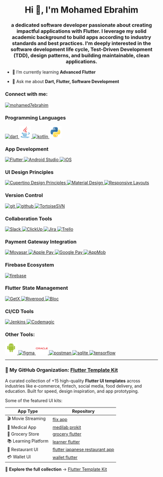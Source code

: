 <h1 align="center">Hi 👋, I'm Mohamed Ebrahim</h1>
<h3 align="center">a dedicated software developer passionate about creating impactful applications with Flutter.
I leverage my solid academic background to build apps according to industry standards and best practices.
 I'm deeply interested in the software development life cycle, Test-Driven Development (TDD), design patterns, and building maintainable, clean applications.</h3>

- 🌱 I’m currently learning **Advanced Flutter**

- 💬 Ask me about **Dart, Flutter, Software Development**

<h3 align="left">Connect with me:</h3>
<p align="left">
<a href="https://linkedin.com/in/mohamed7ebrahim" target="blank"><img align="center" src="https://raw.githubusercontent.com/rahuldkjain/github-profile-readme-generator/master/src/images/icons/Social/linked-in-alt.svg" alt="mohamed7ebrahim" height="30" width="40" /></a>
</p>

<h3 align="left">Programming Languages</h3>
<p align="left">
  <a href="https://dart.dev" target="_blank" rel="noreferrer">
    <img src="https://www.vectorlogo.zone/logos/dartlang/dartlang-icon.svg" alt="dart" width="40" height="40"/>
  </a>
  <a href="https://www.java.com" target="_blank" rel="noreferrer">
    <img src="https://raw.githubusercontent.com/devicons/devicon/master/icons/java/java-original.svg" alt="java" width="40" height="40"/>
  </a>
  <a href="https://kotlinlang.org/" target="_blank" rel="noreferrer">
    <img src="https://www.vectorlogo.zone/logos/kotlinlang/kotlinlang-icon.svg" alt="kotlin" width="40" height="40"/>
  </a>
  <a href="https://www.python.org" target="_blank" rel="noreferrer">
    <img src="https://raw.githubusercontent.com/devicons/devicon/master/icons/python/python-original.svg" alt="python" width="40" height="40"/>
  </a>
</p>

<h3 align="left">App Development</h3>
<p align="left">
  <a href="https://flutter.dev" target="_blank" rel="noreferrer">
    <img src="https://www.vectorlogo.zone/logos/flutterio/flutterio-icon.svg" alt="Flutter" width="40" height="40"/>
  </a>
  <a href="https://developer.android.com/studio" target="_blank" rel="noreferrer">
    <img src="https://upload.wikimedia.org/wikipedia/commons/thumb/c/c1/Android_Studio_icon_%282023%29.svg/1200px-Android_Studio_icon_%282023%29.svg.png" alt="Android Studio" width="40" height="40"/>
  </a>
  <a href="https://developer.apple.com/xcode/" target="_blank" rel="noreferrer">
    <img src="https://d1uxiwmpc9j4yg.cloudfront.net/images/all/ios-icon-logo-software-phone-apple-symbol-with-name-black-design-mobile-illustration-free-vector_1687630747.jpeg" alt="iOS" width="40" height="40"/>
  </a>
</p>


<h3 align="left">UI Design Principles</h3>
<p align="left">
  <!-- Cupertino Design Principles -->
  <a href="https://developer.apple.com/design/" target="_blank" rel="noreferrer">
    <img src="https://w7.pngwing.com/pngs/672/953/png-transparent-apple-cupertino-logo-iphone-apple-electronics-company-heart-thumbnail.png" alt="Cupertino Design Principles" width="40" height="40"/>
  </a>
  
  <!-- Material Design Principles -->
  <a href="https://material.io/design" target="_blank" rel="noreferrer">
    <img src="https://upload.wikimedia.org/wikipedia/commons/thumb/c/c7/Google_Material_Design_Logo.svg/512px-Google_Material_Design_Logo.svg.png" alt="Material Design" width="40" height="40"/>
  </a>
  
  <!-- Responsive Layouts -->
  <a href="https://www.interaction-design.org/literature/topics/responsive-design" target="_blank" rel="noreferrer">
    <img src="https://www.svgrepo.com/show/41621/responsive-devices.svg" alt="Responsive Layouts" width="40" height="40"/>
  </a>
</p>



<h3 align="left">Version Control</h3>
<p align="left">
  <a href="https://git-scm.com/" target="_blank" rel="noreferrer">
    <img src="https://www.vectorlogo.zone/logos/git-scm/git-scm-icon.svg" alt="git" width="40" height="40"/>
  </a>
  <a href="https://github.com/" target="_blank" rel="noreferrer">
    <img src="https://www.vectorlogo.zone/logos/github/github-icon.svg" alt="github" width="40" height="40"/>
  </a>
  <a href="https://tortoisesvn.net/" target="_blank" rel="noreferrer">
    <img src="https://tortoisesvn.net/assets/img/logo-256x256.png" alt="TortoiseSVN" width="40" height="40"/>
  </a>
</p>

<h3 align="left">Collaboration Tools</h3>
<p align="left">
  <a href="https://slack.com/" target="_blank" rel="noreferrer">
    <img src="https://www.vectorlogo.zone/logos/slack/slack-icon.svg" alt="Slack" width="40" height="40"/>
  </a>
  <a href="https://clickup.com/" target="_blank" rel="noreferrer">
    <img src="https://logosandtypes.com/wp-content/uploads/2023/03/clickup.svg" alt="ClickUp" width="40" height="40"/>
  </a>
  <a href="https://www.atlassian.com/software/jira" target="_blank" rel="noreferrer">
    <img src="https://www.vectorlogo.zone/logos/atlassian_jira/atlassian_jira-icon.svg" alt="Jira" width="40" height="40"/>
  </a>
  <a href="https://trello.com/" target="_blank" rel="noreferrer">
    <img src="https://www.vectorlogo.zone/logos/trello/trello-icon.svg" alt="Trello" width="40" height="40"/>
  </a>
</p>



<h3 align="left">Payment Gateway Integration</h3>
<p align="left">
  <a href="https://www.moyasar.com/" target="_blank" rel="noreferrer">
    <img src="https://pbs.twimg.com/profile_images/1454750074295275522/sIAeM6VH_400x400.jpg" alt="Moyasar" width="40" height="40"/>
  </a>
  <a href="https://www.apple.com/apple-pay/" target="_blank" rel="noreferrer">
    <img src="https://upload.wikimedia.org/wikipedia/commons/thumb/b/b0/Apple_Pay_logo.svg/512px-Apple_Pay_logo.svg.png" alt="Apple Pay" width="40" height="40"/>
  </a>
  <a href="https://pay.google.com" target="_blank" rel="noreferrer">
    <img src="https://upload.wikimedia.org/wikipedia/commons/thumb/f/f2/Google_Pay_Logo.svg/2560px-Google_Pay_Logo.svg.png" alt="Google Pay" width="40" height="40"/>
  </a>
  <a href="https://www.appmob.com" target="_blank" rel="noreferrer">
    <img src="https://play-lh.googleusercontent.com/6FiNx8I1FYk8DFnIxPy32vvV0E-YszW7DYNh9kCqGOw0H65GZ0FUYuhPgJtcYsYaofU" alt="AppMob" width="40" height="40"/>
  </a>
</p>



<h3 align="left">Firebase Ecosystem</h3>
<p align="left">
  <a href="https://firebase.google.com/" target="_blank" rel="noreferrer">
    <img src="https://www.vectorlogo.zone/logos/firebase/firebase-icon.svg" alt="firebase" width="40" height="40"/>
  </a>
</p>

<h3 align="left">Flutter State Management</h3>
<p align="left">
  <a href="https://pub.dev/packages/get" target="_blank" rel="noreferrer">
    <img src="https://raudinmoreno.gallerycdn.vsassets.io/extensions/raudinmoreno/getxresources/0.1.4/1621268183098/Microsoft.VisualStudio.Services.Icons.Default" alt="GetX" width="40" height="40"/>
  </a>
  <a href="https://riverpod.dev/" target="_blank" rel="noreferrer">
    <img src="https://riverpod.dev/img/logo.png" alt="Riverpod" width="40" height="40"/>
  </a>
  <a href="https://bloclibrary.dev/#/" target="_blank" rel="noreferrer">
    <img src="https://1gravity.github.io/Kotlin-Bloc/img/logo.png" alt="Bloc" width="40" height="40"/>
  </a>
</p>



<h3 align="left">CI/CD Tools</h3>
<p align="left">
  <a href="https://www.jenkins.io/" target="_blank" rel="noreferrer">
    <img src="https://www.vectorlogo.zone/logos/jenkins/jenkins-icon.svg" alt="Jenkins" width="40" height="40"/>
  </a>
  <a href="https://codemagic.io/" target="_blank" rel="noreferrer">
    <img src="https://codemagic.io/media/landing/press-kit/svg/star-gradient.svg" alt="Codemagic" width="40" height="40"/>
  </a>
</p>


<h3 align="left">Other Tools:</h3>
<p align="left">
  <a href="https://developer.android.com" target="_blank" rel="noreferrer">
    <img src="https://raw.githubusercontent.com/devicons/devicon/master/icons/android/android-original-wordmark.svg" alt="android" width="40" height="40"/>
  </a>
  <a href="https://www.figma.com/" target="_blank" rel="noreferrer">
    <img src="https://www.vectorlogo.zone/logos/figma/figma-icon.svg" alt="figma" width="40" height="40"/>
  </a>
  <a href="https://www.oracle.com/" target="_blank" rel="noreferrer">
    <img src="https://raw.githubusercontent.com/devicons/devicon/master/icons/oracle/oracle-original.svg" alt="oracle" width="40" height="40"/>
  </a>
  <a href="https://postman.com" target="_blank" rel="noreferrer">
    <img src="https://www.vectorlogo.zone/logos/getpostman/getpostman-icon.svg" alt="postman" width="40" height="40"/>
  </a>
  <a href="https://www.sqlite.org/" target="_blank" rel="noreferrer">
    <img src="https://www.vectorlogo.zone/logos/sqlite/sqlite-icon.svg" alt="sqlite" width="40" height="40"/>
  </a>
  <a href="https://www.tensorflow.org" target="_blank" rel="noreferrer">
    <img src="https://www.vectorlogo.zone/logos/tensorflow/tensorflow-icon.svg" alt="tensorflow" width="40" height="40"/>
  </a>
</p>

---

### 🏢 My GitHub Organization: [Flutter Template Kit](https://github.com/flutter-template-kit)

A curated collection of +15 high-quality **Flutter UI templates** across industries like e-commerce, fintech, social media, food delivery, and education. Built for speed, design inspiration, and app prototyping.

Some of the featured UI kits:

| App Type         | Repository                                                                 |
|------------------|-----------------------------------------------------------------------------|
| 🎬 Movie Streaming | [flix app](https://github.com/flutter-template-kit/flix_app)              |
| 🏥 Medical App     | [medilab prokit](https://github.com/flutter-template-kit/medilab_prokit)  |
| 🛒 Grocery Store   | [grocery flutter](https://github.com/flutter-template-kit/grocery_flutter)|
| 📚 Learning Platform | [learner flutter](https://github.com/flutter-template-kit/learner_flutter)|
| 🍣 Restaurant UI   | [flutter japanese restaurant app](https://github.com/flutter-template-kit/flutter_japanese_restaurant_app) |
| 💳 Wallet UI       | [wallet flutter](https://github.com/flutter-template-kit/wallet_flutter)  |

🔗 **Explore the full collection** → [Flutter Template Kit](https://github.com/flutter-template-kit)

